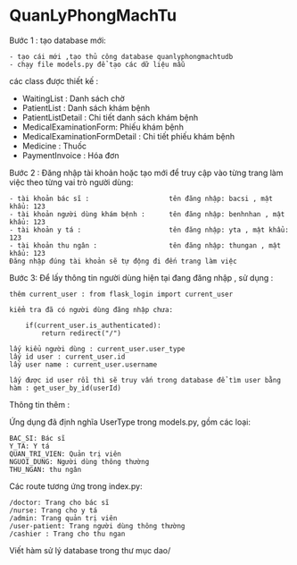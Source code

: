 # QuanLyPhongMachTu

Bước 1 : tạo database mới:

    - tạo cái mới ,tạo thủ công database quanlyphongmachtudb
    - chạy file models.py để tạo các dữ liệu mẫu
các class được thiết kế :
+ WaitingList : Danh sách chờ
+ PatientList : Danh sách khám bệnh
+ PatientListDetail : Chi tiết danh sách khám bệnh
+ MedicalExaminationForm: Phiếu khám bệnh
+ MedicalExaminationFormDetail : Chi tiết phiếu khám bệnh
+ Medicine : Thuốc
+ PaymentInvoice : Hóa đơn

Bước 2 : Đăng nhập tài khoản hoặc tạo mới để truy cập vào từng trang làm việc theo từng vai trò người dùng:

    - tài khoản bác sĩ :                    tên đăng nhập: bacsi , mật khẩu: 123
    - tài khoản người dùng khám bệnh :      tên đăng nhập: benhnhan , mật khẩu: 123
    - tài khoản y tá :                      tên đăng nhập: yta , mật khẩu: 123
    - tài khoản thu ngân :                  tên đăng nhập: thungan , mật khẩu: 123 
    Đăng nhập đúng tài khoản sẽ tự động đi đến trang làm việc

Bước 3: Để lấy thông tin người dùng hiện tại đang đăng nhập , sử dụng :
    
    thêm current_user : from flask_login import current_user

    kiểm tra đã có người dùng đăng nhập chưa:
        
        if(current_user.is_authenticated):
            return redirect("/")

    lấy kiểu người dùng : current_user.user_type
    lấy id user : current_user.id
    lấy user name : current_user.username

    lấy được id user rồi thì sẽ truy vấn trong database để tìm user bằng hàm : get_user_by_id(userId)

Thông tin thêm :

Ứng dụng đã định nghĩa UserType trong models.py, gồm các loại:

    BAC_SI: Bác sĩ
    Y_TA: Y tá
    QUAN_TRI_VIEN: Quản trị viên
    NGUOI_DUNG: Người dùng thông thường
    THU_NGAN: thu ngân

Các route tương ứng trong index.py:

    /doctor: Trang cho bác sĩ
    /nurse: Trang cho y tá
    /admin: Trang quản trị viên
    /user-patient: Trang người dùng thông thường
    /cashier : Trang cho thu ngan

Viết hàm sử lý database trong thư mục dao/
